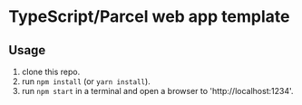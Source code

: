 # TypeScript/Parcel web app template

## Usage
1. clone this repo.
1. run `npm install` (or `yarn install`).
1. run `npm start` in a terminal and open a browser to 'http://localhost:1234'.

